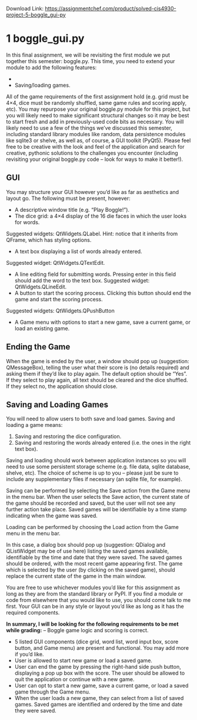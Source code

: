 Download Link: https://assignmentchef.com/product/solved-cis4930-project-5-boggle_gui-py
<br>
<h1>1           boggle_gui.py</h1>

In this final assignment, we will be revisiting the first module we put together this semester: boggle.py. This time, you need to extend your module to add the following features:




<ul>

 <li></li>

 <li>Saving/loading games.</li>

</ul>




All of the game requirements of the first assignment hold (e.g. grid must be 4×4, dice must be randomly shuffled, same game rules and scoring apply, etc).  You may repurpose your original boggle.py module for this project, but you will likely need to make significant structural changes so it may be best to start fresh and add in previously-used code bits as necessary. You will likely need to use a few of the things we’ve discussed this semester, including standard library modules like random, data persistence modules like sqlite3 or shelve, as well as, of course, a GUI toolkit (PyQt5). Please feel free to be creative with the look and feel of the application and search for creative, pythonic solutions to the challenges you encounter (including revisiting your original boggle.py code – look for ways to make it better!).




<h2>GUI</h2>

You may structure your GUI however you’d like as far as aesthetics and layout go. The following must be present, however:




<ul>

 <li>A descriptive window title (e.g. “Play Boggle!”).</li>

 <li>The dice grid: a 4×4 display of the 16 die faces in which the user looks for words.</li>

</ul>

Suggested widgets: QtWidgets.QLabel. Hint: notice that it inherits from QFrame, which has styling     options.

<ul>

 <li>A text box displaying a list of words already entered.</li>

</ul>

Suggested widget: QtWidgets.QTextEdit.

<ul>

 <li>A line editing field for submitting words. Pressing enter in this field should add the word to the text box. Suggested widget: QtWidgets.QLineEdit.</li>

 <li>A button to start the scoring process. Clicking this button should end the game and start the scoring process.</li>

</ul>

Suggested widgets: QtWidgets.QPushButton

<ul>

 <li>A Game menu with options to start a new game, save a current game, or load an existing game.</li>

</ul>

<h2>Ending the Game</h2>




When the game is ended by the user, a window should pop up (suggestion: QMessageBox), telling the user what their score is (no details required) and asking them if they’d like to play again. The default option should be “Yes”. If they select to play again, all text should be cleared and the dice shuffled. If they select no, the application should close.




<h2>Saving and Loading Games</h2>

<strong> </strong>

You will need to allow users to both save and load games. Saving and loading a game means:




<ol>

 <li>Saving and restoring the dice configuration.</li>

 <li>Saving and restoring the words already entered (i.e. the ones in the right text box).</li>

</ol>




Saving and loading should work between application instances so you will need to use some persistent storage scheme (e.g. file data, sqlite database, shelve, etc). The choice of scheme is up to you – please just be sure to include any supplementary files if necessary (an sqlite file, for example).




Saving can be performed by selecting the Save action from the Game menu in the menu bar. When the user selects the Save action, the current state of the game should be recorded and saved, but the user will not see any further action take place. Saved games will be identifiable by a time stamp indicating when the game was saved.




Loading can be performed by choosing the Load action from the Game menu in the menu bar.










In this case, a dialog box should pop up (suggestion: QDialog and QListWidget may be of use here) listing the saved games available, identifiable by the time and date that they were saved. The saved games should be ordered, with the most recent game appearing first.  The game which is selected by the user (by clicking on the saved game), should replace the current state of the game in the main window. <strong> </strong>

<strong> </strong>

<strong> </strong>







You are free to use whichever modules you’d like for this assignment as long as they are from the standard library or PyPI. If you find a module or code from elsewhere that you would like to use, you should come talk to me first. Your GUI can be in any style or layout you’d like as long as it has the required components.




<strong>In summary, I will be looking for the following requirements to be met while grading:</strong>  – Boggle game logic and scoring is correct.

<ul>

 <li>5 listed GUI components (dice grid, word list, word input box, score button, and Game menu) are present and functional. You may add more if you’d like.</li>

 <li>User is allowed to start new game or load a saved game.</li>

 <li>User can end the game by pressing the right-hand side push button, displaying a pop up box with the score. The user should be allowed to quit the application or continue with a new game.</li>

 <li>User can opt to start a new game, save a current game, or load a saved game through the Game menu.</li>

 <li>When the user loads a new game, they can select from a list of saved games. Saved games are identified and ordered by the time and date they were saved.</li>

</ul>

<strong> </strong>